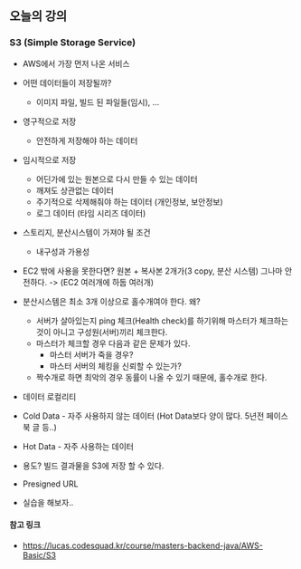 ## 오늘의 강의

### S3 (Simple Storage Service)

- AWS에서 가장 먼저 나온 서비스

- 어떤 데이터들이 저장될까?

  - 이미지 파일, 빌드 된 파일들(임시), ...

- 영구적으로 저장

  - 안전하게 저장해야 하는 데이터

- 임시적으로 저장

  - 어딘가에 있는 원본으로 다시 만들 수 있는 데이터
  - 깨져도 상관없는 데이터
  - 주기적으로 삭제해줘야 하는 데이터 (개인정보, 보안정보)
  - 로그 데이터 (타임 시리즈 데이터)

- 스토리지, 분산시스템이 가져야 될 조건

  - 내구성과 가용성

- EC2 밖에 사용을 못한다면? 원본 + 복사본 2개가(3 copy, 분산 시스템) 그나마 안전하다. -> (EC2 여러개에 하둡 여러개)

- 분산시스템은 최소 3개 이상으로 홀수개여야 한다. 왜?

  - 서버가 살아있는지 ping 체크(Health check)를 하기위해 마스터가 체크하는 것이 아니고 구성원(서버)끼리 체크한다.
  - 마스터가 체크할 경우 다음과 같은 문제가 있다.
    - 마스터 서버가 죽을 경우?
    - 마스터 서버의 체킹을 신뢰할 수 있는가?
  - 짝수개로 하면 최악의 경우 동률이 나올 수 있기 때문에, 홀수개로 한다.

- 데이터 로컬리티

- Cold Data - 자주 사용하지 않는 데이터 (Hot Data보다 양이 많다. 5년전 페이스북 글 등..)

- Hot Data - 자주 사용하는 데이터

- 용도? 빌드 결과물을 S3에 저장 할 수 있다.

- Presigned URL

- 실습을 해보자..

#### 참고 링크

- https://lucas.codesquad.kr/course/masters-backend-java/AWS-Basic/S3
